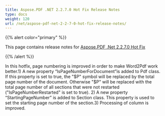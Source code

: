 ```yaml
---
title: Aspose.PDF .NET 2.2.7.0 Hot Fix Release Notes
type: docs
weight: 120
url: /net/aspose-pdf-net-2-2-7-0-hot-fix-release-notes/
---
```


{{% alert color="primary" %}} 

This page contains release notes for [Aspose.PDF .Net 2.2.7.0 Hot Fix](http://www.aspose.com/downloads/pdf/net/new-releases/aspose.pdf-.net-2.2.7.0-hot-fix/)

{{% /alert %}} 

In this hotfix, page numbering is improved in order to make Word2Pdf work better.1) A new property “IsPageNumberForDocument”is added to Pdf class. If this property is set to true, the "$P" symbol will be replaced by the total page number of the document. Otherwise "$P" will be replaced with the total page number of all sections that were not restarted ("IsPageNumberRestarted" is set to true). 2) A new property “StartingPageNumber” is added to Section class. This property is used to set the starting page number of the section.3) Processing of column is improved.

